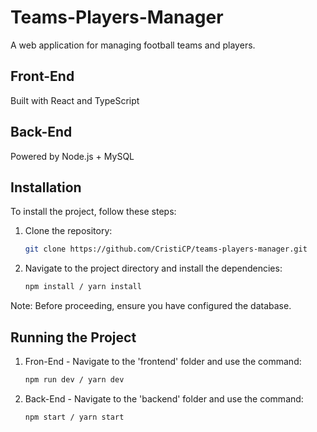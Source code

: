 # Teams-Players-Manager

A web application for managing football teams and players.

## Front-End
Built with React and TypeScript

## Back-End
Powered by Node.js + MySQL

## Installation
To install the project, follow these steps:

1. Clone the repository:
   ```bash
   git clone https://github.com/CristiCP/teams-players-manager.git
   ```
2. Navigate to the project directory and install the dependencies:
   ```bash
   npm install / yarn install
   ```
   
Note: Before proceeding, ensure you have configured the database.

## Running the Project
1. Fron-End - Navigate to the 'frontend' folder and use the command:
   ```bash
   npm run dev / yarn dev
   ```
2. Back-End - Navigate to the 'backend' folder and use the command:
   ```bash
   npm start / yarn start
   ```
